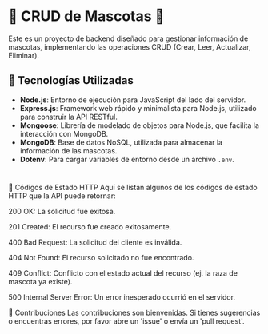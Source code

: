 # 🐾 CRUD de Mascotas 🐾

Este es un proyecto de backend diseñado para gestionar información de mascotas, implementando las operaciones CRUD (Crear, Leer, Actualizar, Eliminar).

## 🚀 Tecnologías Utilizadas

- **Node.js**: Entorno de ejecución para JavaScript del lado del servidor.
- **Express.js**: Framework web rápido y minimalista para Node.js, utilizado para construir la API RESTful.
- **Mongoose**: Librería de modelado de objetos para Node.js, que facilita la interacción con MongoDB.
- **MongoDB**: Base de datos NoSQL, utilizada para almacenar la información de las mascotas.
- **Dotenv**: Para cargar variables de entorno desde un archivo `.env`.

#

🚨 Códigos de Estado HTTP
Aquí se listan algunos de los códigos de estado HTTP que la API puede retornar:

200 OK: La solicitud fue exitosa.

201 Created: El recurso fue creado exitosamente.

400 Bad Request: La solicitud del cliente es inválida.

404 Not Found: El recurso solicitado no fue encontrado.

409 Conflict: Conflicto con el estado actual del recurso (ej. la raza de mascota ya existe).

500 Internal Server Error: Un error inesperado ocurrió en el servidor.

🤝 Contribuciones
Las contribuciones son bienvenidas. Si tienes sugerencias o encuentras errores, por favor abre un 'issue' o envía un 'pull request'.
